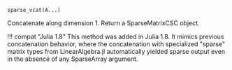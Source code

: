 ```
sparse_vcat(A...)
```

Concatenate along dimension 1. Return a SparseMatrixCSC object.

!!! compat "Julia 1.8"
    This method was added in Julia 1.8. It mimics previous concatenation behavior, where the concatenation with specialized "sparse" matrix types from LinearAlgebra.jl automatically yielded sparse output even in the absence of any SparseArray argument.

